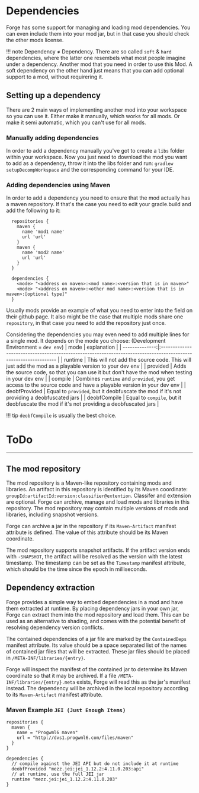 # Dependencies
Forge has some support for managing and loading mod dependencies.
You can even include them into your mod jar, but in that case you should check the other mods license.

!!! note
  Dependency ≠ Dependency. There are so called `soft` & `hard` dependencies, where the latter one resembels what most people imagine under a dependency. Another mod that you need in order to use this Mod. A soft dependency on the other hand just means that you can add optional support to a mod, without requirering it.

## Setting up a dependency
There are 2 main ways of implementing another mod into your workspace so you can use it.
Either make it manually, which works for all mods. Or make it semi automatic, which you can't use for all mods.

### Manually adding dependencies
In order to add a dependency manually you've got to create a `libs` folder within your workspace.
Now you just need to download the mod you want to add as a dependency, throw it into the libs folder and run:
`gradlew setupDecompWorkspace` and the corresponding command for your IDE.

### Adding dependencies using Maven
In order to add a dependency you need to ensure that the mod actually has a maven repository.
If that's the case you need to edit your gradle.build and add the following to it:
```
  repositories {
    maven {
      name 'mod1 name'
      url 'url'
    }
    maven {
      name 'mod2 name'
      url 'url'
    }
  }

  dependencies {
    <mode> "<address on maven>:<mod name>:<version that is in maven>"
    <mode> "<address on maven>:<other mod name>:<version that is in maven>:[optional type]"
  }
```
Usually mods provide an example of what you need to enter into the field on their github page.
It also might be the case that multiple mods share one `repository`, in that case you need to add the repository just once.

Considering the dependencies you may even need to add multiple lines for a single mod.
It depends on the mode you choose:
(Development Environment = `dev env`)
| mode           | explanation                                                                                                      |
| --------------:|:---------------------------------------------------------------------------------------------------------------- |
| runtime        | This will not add the source code. This will just add the mod as a playable version to your dev env              |
| provided       | Adds the source code, so that you can use it but don't have the mod when testing in your dev env                 |
| compile        | Combines `runtime` and `provided`, you get access to the source code and have a playable version in your dev env |
| deobfProvided  | Equal to `provided`, but it deobfuscate the mod if it's not providing a deobfuscated jars                        |
| deobfCompile   | Equal to `compile`, but it deobfuscate the mod if it's not providing a deobfuscated jars                         |

!!! tip
  `deobfCompile` is usually the best choice.

# ToDo
---

The mod repository
------------------

The mod repository is a Maven-like repository containing mods and libraries. An artifact in this repository is identified by its Maven coordinate: `groupId:artifactId:version:classifier@extention`. Classifer and extension are optional. Forge can archive, manage and load mods and libraries in this repository. The mod repository may contain multiple versions of mods and libraries, including snapshot versions.

Forge can archive a jar in the repository if its `Maven-Artifact` manifest attribute is defined. The value of this attribute should be its Maven coordinate.

The mod repository supports snapshot artifacts. If the artifact version ends with `-SNAPSHOT`, the artifact will be resolved as the version with the latest timestamp. The timestamp can be set as the `Timestamp` manifest attribute, which should be the time since the epoch in milliseconds.


Dependency extraction
---------------------

Forge provides a simple way to embed dependencies in a mod and have them extracted at runtime. By placing dependency jars in your own jar, Forge can extract them into the mod repository and load them. This can be used as an alternative to shading, and comes with the potential benefit of resolving dependency version conflicts.

The contained dependencies of a jar file are marked by the `ContainedDeps` manifest attribute. Its value should be a space separated list of the names of contained jar files that will be extracted. These jar files should be placed in `/META-INF/libraries/{entry}`.

Forge will inspect the manifest of the contained jar to determine its Maven coordinate so that it may be archived. If a file `/META-INF/libraries/{entry}.meta` exists, Forge will read this as the jar's manifest instead. The dependency will be archived in the local repository according to its `Maven-Artifact` manifest attribute.

### Maven Example `JEI (Just Enough Items)`
```
repositories {
  maven {
    name = "Progwml6 maven"
    url = "http://dvs1.progwml6.com/files/maven"
  }
}

dependencies {
  // compile against the JEI API but do not include it at runtime
  deobfProvided "mezz.jei:jei_1.12.2:4.11.0.203:api"
  // at runtime, use the full JEI jar
  runtime "mezz.jei:jei_1.12.2:4.11.0.203"
}
```
